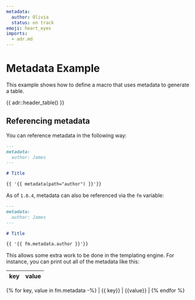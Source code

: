 ```yaml
---
metadata:
  author: Olivia
  status: on track
emoji: heart_eyes
imports:
  - adr.md
---
```


# Metadata Example

This example shows how to define a macro that uses metadata to generate a
table.

{{ adr::header_table() }}

## Referencing metadata

You can reference metadata in the following way:

```markdown
---
metadata:
  author: James
---

# Title

{{ '{{ metadata(path="author") }}'}}
```

As of `1.0.4`, metadata can also be referenced via the `fm` variable:

```markdown
---
metadata:
  author: James
---

# Title

{{ '{{ fm.metadata.author }}'}}
```

This allows some extra work to be done in the templating engine. For instance,
you can print out all of the metadata like this:


| key | value |
| --- | --- |
{% for key, value in fm.metadata -%}
| {{ key}} | {{value}} |
{% endfor %}
